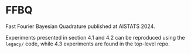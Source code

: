 # FFBQ

Fast Fourier Bayesian Quadrature published at AISTATS 2024.

Experiments presented in section 4.1 and 4.2 can be reproduced using the `legacy/` code, while 4.3 experiments are found in the top-level repo.
